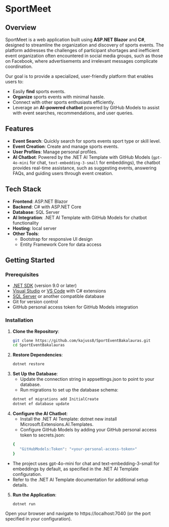 # SportMeet

## Overview
SportMeet is a web application built using **ASP.NET Blazor** and **C#**, designed to streamline the organization and discovery of sports events. The platform addresses the challenges of participant shortages and inefficient event organization often encountered in social media groups, such as those on Facebook, where advertisements and irrelevant messages complicate coordination.

Our goal is to provide a specialized, user-friendly platform that enables users to:
- Easily **find** sports events.
- **Organize** sports events with minimal hassle.
- Connect with other sports enthusiasts efficiently.
- Leverage an **AI-powered chatbot** powered by GitHub Models to assist with event searches, recommendations, and user queries.

## Features
- **Event Search**: Quickly search for sports events sport type or skill level.
- **Event Creation**: Create and manage sports events.
- **User Profiles**: Manage personal profiles.
- **AI Chatbot**: Powered by the .NET AI Template with GitHub Models (`gpt-4o-mini` for chat, `text-embedding-3-small` for embeddings), the chatbot provides real-time assistance, such as suggesting events, answering FAQs, and guiding users through event creation.

## Tech Stack
- **Frontend**: ASP.NET Blazor
- **Backend**: C# with ASP.NET Core
- **Database**: SQL Server
- **AI Integration**: .NET AI Template with GitHub Models for chatbot functionality
- **Hosting**: local server
- **Other Tools**: 
  - Bootstrap for responsive UI design
  - Entity Framework Core for data access

## Getting Started

### Prerequisites
- [.NET SDK](https://dotnet.microsoft.com/download) (version 9.0 or later)
- [Visual Studio](https://visualstudio.microsoft.com/) or [VS Code](https://code.visualstudio.com/) with C# extensions
- [SQL Server](https://www.microsoft.com/en-us/sql-server) or another compatible database
- Git for version control
- GitHub personal access token for GitHub Models integration

### Installation
1. **Clone the Repository**:
   ```bash
   git clone https://github.com/kajuss8/SportEventBakalauras.git
   cd SportEventBakalauras

2. **Restore Dependencies**:
   ```bash
   dotnet restore

3. **Set Up the Database**:
   - Update the connection string in appsettings.json to point to your database.
   - Run migrations to set up the database schema:
   ```bash
   dotnet ef migrations add InitialCreate
   dotnet ef database update

4. **Configure the AI Chatbot**:
   - Install the .NET AI Template: dotnet new install Microsoft.Extensions.AI.Templates.
   - Configure GitHub Models by adding your GitHub personal access token to secrets.json:
   ```bash
   {
      "GitHubModels:Token": "<your-personal-access-token>"
   }

  - The project uses gpt-4o-mini for chat and text-embedding-3-small for embeddings by default, as specified in the .NET AI Template configuration.
  - Refer to the .NET AI Template documentation for additional setup details.

5. **Run the Application**:
   ```bash
   dotnet run

Open your browser and navigate to https://localhost:7040 (or the port specified in your configuration).
